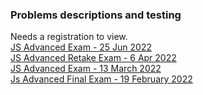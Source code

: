 ### Problems descriptions and testing  

Needs a registration to view.  
[JS Advanced Exam - 25 Jun 2022](https://judge.softuni.org/Contests/3519/JS-Advanced-Exam-25-Jun-2022)  
[JS Advanced Retake Exam - 6 Apr 2022](https://judge.softuni.org/Contests/3425/JS-Advanced-Retake-Exam-6-Apr-2022)  
[JS Advanced Exam - 13 March 2022](https://judge.softuni.org/Contests/3395/JS-Advanced-Exam-13-March-2022)  
[Js Advanced Final Exam - 19 February 2022](https://judge.softuni.org/Contests/3367/Js-Advanced-Final-Exam-19-February-2022)  